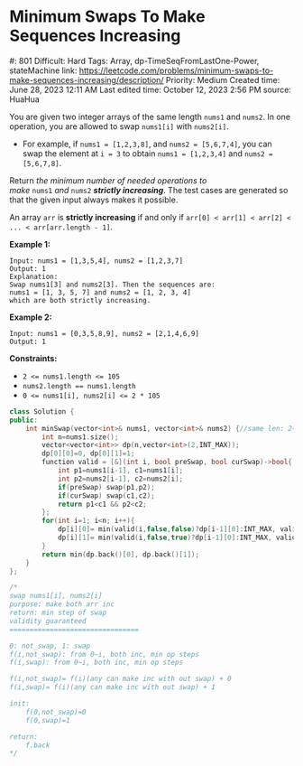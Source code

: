 # Minimum Swaps To Make Sequences Increasing

#: 801
Difficult: Hard
Tags: Array, dp-TimeSeqFromLastOne-Power, stateMachine
link: https://leetcode.com/problems/minimum-swaps-to-make-sequences-increasing/description/
Priority: Medium
Created time: June 28, 2023 12:11 AM
Last edited time: October 12, 2023 2:56 PM
source: HuaHua

You are given two integer arrays of the same length `nums1` and `nums2`. In one operation, you are allowed to swap `nums1[i]` with `nums2[i]`.

- For example, if `nums1 = [1,2,3,8]`, and `nums2 = [5,6,7,4]`, you can swap the element at `i = 3` to obtain `nums1 = [1,2,3,4]` and `nums2 = [5,6,7,8]`.

Return *the minimum number of needed operations to make* `nums1` *and* `nums2` ***strictly increasing***. The test cases are generated so that the given input always makes it possible.

An array `arr` is **strictly increasing** if and only if `arr[0] < arr[1] < arr[2] < ... < arr[arr.length - 1]`.

**Example 1:**

```
Input: nums1 = [1,3,5,4], nums2 = [1,2,3,7]
Output: 1
Explanation:
Swap nums1[3] and nums2[3]. Then the sequences are:
nums1 = [1, 3, 5, 7] and nums2 = [1, 2, 3, 4]
which are both strictly increasing.

```

**Example 2:**

```
Input: nums1 = [0,3,5,8,9], nums2 = [2,1,4,6,9]
Output: 1

```

**Constraints:**

- `2 <= nums1.length <= 105`
- `nums2.length == nums1.length`
- `0 <= nums1[i], nums2[i] <= 2 * 105`

```cpp
class Solution {
public:
    int minSwap(vector<int>& nums1, vector<int>& nums2) {//same len: 2~1e5, val: 0~2e5
        int n=nums1.size();
        vector<vector<int>> dp(n,vector<int>(2,INT_MAX));
        dp[0][0]=0, dp[0][1]=1;
        function valid = [&](int i, bool preSwap, bool curSwap)->bool{
            int p1=nums1[i-1], c1=nums1[i];
            int p2=nums2[i-1], c2=nums2[i];
            if(preSwap) swap(p1,p2);
            if(curSwap) swap(c1,c2);
            return p1<c1 && p2<c2;
        };
        for(int i=1; i<n; i++){
            dp[i][0]= min(valid(i,false,false)?dp[i-1][0]:INT_MAX, valid(i,true,false)?dp[i-1][1]:INT_MAX);
            dp[i][1]= min(valid(i,false,true)?dp[i-1][0]:INT_MAX, valid(i,true,true)?dp[i-1][1]:INT_MAX)+1;
        }
        return min(dp.back()[0], dp.back()[1]);
    }
};

/*
swap nums1[i], nums2[i]
purpose: make both arr inc
return: min step of swap
validity guaranteed
================================

0: not_swap, 1: swap
f(i,not_swap): from 0~i, both inc, min op steps
f(i,swap): from 0~i, both inc, min op steps

f(i,not_swap)= f(i)(any can make inc with out swap) + 0
f(i,swap)= f(i)(any can make inc with out swap) + 1

init:
    f(0,not_swap)=0
    f(0,swap)=1

return:
    f.back
*/
```